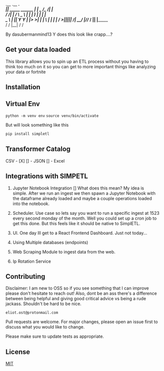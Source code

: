 .__                  .__   ______________________.____     
  ______|__|  _____  ______  |  |  \_   _____/\__    ___/|    |    
 /  ___/|  | /     \ \____ \ |  |   |    __)_   |    |   |    |    
 \___ \ |  ||  Y Y  \|  |_> >|  |__ |        \  |    |   |    |___ 
/____  >|__||__|_|  /|   __/ |____//_______  /  |____|   |_______ \
     \/           \/ |__|                  \/                    \/



By dasubermanmind13
Y does this look like crapp....?


## Get your data loaded
This library allows you to spin up an ETL process without you having to think too much on it so you can get to 
more important things like analyzing your data or fortnite 


## Installation
## Virtual Env
`python -m venv env`
`source venv/bin/activate`

But will look something like this

```bash
pip install simpletl
```

## Transformer Catalog
CSV - [X] 
[] - JSON
[] - Excel


## Integrations with SIMPETL

1. Jupyter Notebook Integration [] What does this mean? My idea is simple. After we run an ingest we then spawn a Jupyter Notebook with the dataframe already loaded and maybe a couple operations loaded into the notebook. 

1. Scheduler. Use case so lets say you want to run a specific ingest at 1523 every second monday of the month. Well you could set up a cron job to get this done. But this feels like it should be native to SimplETL.

1. UI. One day Ill get to a React Frontend Dashboard. Just not today...

1. Using Multiple databases (endpoints)

1. Web Scraping Module to ingest data from the web. 

1. Ip Rotation Service

## Contributing
Disclaimer: I am new to OSS so if you see something that I can improve please don't hesitate to reach out! Also, dont be an ass there's a difference between being helpful and giving good critical advice vs being a rude jackass. Shouldn't be hard to be nice. 

```
eliot.ost@protonmail.com
```

Pull requests are welcome. For major changes, please open an issue first to discuss what you would like to change.

Please make sure to update tests as appropriate.

## License
[MIT](https://choosealicense.com/licenses/mit/)
